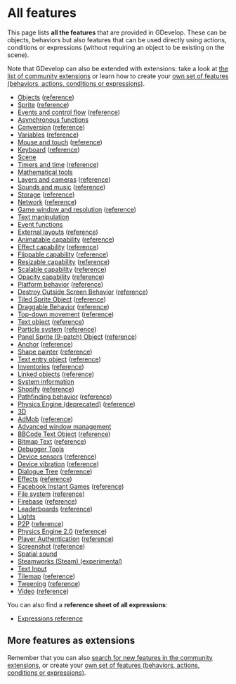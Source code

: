# All features

This page lists **all the features** that are provided in GDevelop. These can be objects, behaviors but also features that can be used directly using actions, conditions or expressions (without requiring an object to be existing on the scene).

Note that GDevelop can also be extended with extensions: take a look at [the list of community extensions](/gdevelop5/extensions) or learn how to create your [own set of features (behaviors, actions, conditions or expressions)](/gdevelop5/extensions/create).


* [Objects](https://wiki.gdevelop.io/gdevelop5/objects/base_object/events) ([reference](https://wiki.gdevelop.io/gdevelop5/all-features/object/reference))
* [Sprite](https://wiki.gdevelop.io/gdevelop5/objects/sprite) ([reference](https://wiki.gdevelop.io/gdevelop5/all-features/sprite/reference))
* [Events and control flow](https://wiki.gdevelop.io/gdevelop5/all-features/advanced-conditions) ([reference](https://wiki.gdevelop.io/gdevelop5/all-features/common-instructions/reference))
* [Asynchronous functions](https://wiki.gdevelop.io/gdevelop5/all-features/async/reference)
* [Conversion](https://wiki.gdevelop.io/gdevelop5/all-features/common-conversions) ([reference](https://wiki.gdevelop.io/gdevelop5/all-features/common-conversions/reference))
* [Variables](https://wiki.gdevelop.io/gdevelop5/all-features/variables) ([reference](https://wiki.gdevelop.io/gdevelop5/all-features/variables/reference))
* [Mouse and touch](https://wiki.gdevelop.io/gdevelop5/all-features/mouse-touch) ([reference](https://wiki.gdevelop.io/gdevelop5/all-features/mouse-touch/reference))
* [Keyboard](https://wiki.gdevelop.io/gdevelop5/all-features/keyboard) ([reference](https://wiki.gdevelop.io/gdevelop5/all-features/keyboard/reference))
* [Scene](https://wiki.gdevelop.io/gdevelop5/all-features/scene/reference)
* [Timers and time](https://wiki.gdevelop.io/gdevelop5/all-features/timers-and-time) ([reference](https://wiki.gdevelop.io/gdevelop5/all-features/time/reference))
* [Mathematical tools](https://wiki.gdevelop.io/gdevelop5/all-features/mathematical-tools/reference)
* [Layers and cameras](https://wiki.gdevelop.io/gdevelop5/interface/scene-editor/layers-and-cameras) ([reference](https://wiki.gdevelop.io/gdevelop5/all-features/camera/reference))
* [Sounds and music](https://wiki.gdevelop.io/gdevelop5/all-features/audio) ([reference](https://wiki.gdevelop.io/gdevelop5/all-features/audio/reference))
* [Storage](https://wiki.gdevelop.io/gdevelop5/all-features/storage) ([reference](https://wiki.gdevelop.io/gdevelop5/all-features/storage/reference))
* [Network](https://wiki.gdevelop.io/gdevelop5/all-features/network) ([reference](https://wiki.gdevelop.io/gdevelop5/all-features/network/reference))
* [Game window and resolution](https://wiki.gdevelop.io/gdevelop5/all-features/window) ([reference](https://wiki.gdevelop.io/gdevelop5/all-features/window/reference))
* [Text manipulation](https://wiki.gdevelop.io/gdevelop5/all-features/string-instructions/reference)
* [Event functions](https://wiki.gdevelop.io/gdevelop5/all-features/advanced/reference)
* [External layouts](https://wiki.gdevelop.io/gdevelop5/interface/scene-editor/external-layouts) ([reference](https://wiki.gdevelop.io/gdevelop5/all-features/external-layouts/reference))
* [Animatable capability](https://wiki.gdevelop.io/gdevelop5/objects) ([reference](https://wiki.gdevelop.io/gdevelop5/all-features/animatable-capability/reference))
* [Effect capability](https://wiki.gdevelop.io/gdevelop5/objects) ([reference](https://wiki.gdevelop.io/gdevelop5/all-features/effect-capability/reference))
* [Flippable capability](https://wiki.gdevelop.io/gdevelop5/objects) ([reference](https://wiki.gdevelop.io/gdevelop5/all-features/flippable-capability/reference))
* [Resizable capability](https://wiki.gdevelop.io/gdevelop5/objects) ([reference](https://wiki.gdevelop.io/gdevelop5/all-features/resizable-capability/reference))
* [Scalable capability](https://wiki.gdevelop.io/gdevelop5/objects) ([reference](https://wiki.gdevelop.io/gdevelop5/all-features/scalable-capability/reference))
* [Opacity capability](https://wiki.gdevelop.io/gdevelop5/objects) ([reference](https://wiki.gdevelop.io/gdevelop5/all-features/opacity-capability/reference))
* [Platform behavior](https://wiki.gdevelop.io/gdevelop5/behaviors/platformer) ([reference](https://wiki.gdevelop.io/gdevelop5/all-features/platform-behavior/reference))
* [Destroy Outside Screen Behavior](https://wiki.gdevelop.io/gdevelop5/behaviors/destroyoutside) ([reference](https://wiki.gdevelop.io/gdevelop5/all-features/destroy-outside-behavior/reference))
* [Tiled Sprite Object](https://wiki.gdevelop.io/gdevelop5/objects/tiled_sprite) ([reference](https://wiki.gdevelop.io/gdevelop5/all-features/tiled-sprite-object/reference))
* [Draggable Behavior](https://wiki.gdevelop.io/gdevelop5/behaviors/draggable) ([reference](https://wiki.gdevelop.io/gdevelop5/all-features/draggable-behavior/reference))
* [Top-down movement](https://wiki.gdevelop.io/gdevelop5/behaviors/topdown) ([reference](https://wiki.gdevelop.io/gdevelop5/all-features/top-down-movement-behavior/reference))
* [Text object](https://wiki.gdevelop.io/gdevelop5/objects/text) ([reference](https://wiki.gdevelop.io/gdevelop5/all-features/text-object/reference))
* [Particle system](https://wiki.gdevelop.io/gdevelop5/objects/particles_emitter) ([reference](https://wiki.gdevelop.io/gdevelop5/all-features/particle-system/reference))
* [Panel Sprite (9-patch) Object](https://wiki.gdevelop.io/gdevelop5/objects/panel_sprite) ([reference](https://wiki.gdevelop.io/gdevelop5/all-features/panel-sprite-object/reference))
* [Anchor](https://wiki.gdevelop.io/gdevelop5/behaviors/anchor) ([reference](https://wiki.gdevelop.io/gdevelop5/all-features/anchor-behavior/reference))
* [Shape painter](https://wiki.gdevelop.io/gdevelop5/objects/shape_painter) ([reference](https://wiki.gdevelop.io/gdevelop5/all-features/primitive-drawing/reference))
* [Text entry object](https://wiki.gdevelop.io/gdevelop5/objects/text_entry) ([reference](https://wiki.gdevelop.io/gdevelop5/all-features/text-entry-object/reference))
* [Inventories](https://wiki.gdevelop.io/gdevelop5/all-features/inventory) ([reference](https://wiki.gdevelop.io/gdevelop5/all-features/inventory/reference))
* [Linked objects](https://wiki.gdevelop.io/gdevelop5/all-features/linked-objects) ([reference](https://wiki.gdevelop.io/gdevelop5/all-features/linked-objects/reference))
* [System information](https://wiki.gdevelop.io/gdevelop5/all-features/system-info/reference)
* [Shopify](https://wiki.gdevelop.io/gdevelop5/all-features/shopify) ([reference](https://wiki.gdevelop.io/gdevelop5/all-features/shopify/reference))
* [Pathfinding behavior](https://wiki.gdevelop.io/gdevelop5/behaviors/pathfinding) ([reference](https://wiki.gdevelop.io/gdevelop5/all-features/pathfinding-behavior/reference))
* [Physics Engine (deprecated)](https://wiki.gdevelop.io/gdevelop5/behaviors/physics) ([reference](https://wiki.gdevelop.io/gdevelop5/all-features/physics-behavior/reference))
* [3D](https://wiki.gdevelop.io/gdevelop5/all-features/scene3d/reference)
* [AdMob](https://wiki.gdevelop.io/gdevelop5/all-features/admob) ([reference](https://wiki.gdevelop.io/gdevelop5/all-features/admob/reference))
* [Advanced window management](https://wiki.gdevelop.io/gdevelop5/all-features/advanced-window/reference)
* [BBCode Text Object](https://wiki.gdevelop.io/gdevelop5/objects/bbtext) ([reference](https://wiki.gdevelop.io/gdevelop5/all-features/bbtext/reference))
* [Bitmap Text](https://wiki.gdevelop.io/gdevelop5/objects/bitmap_text) ([reference](https://wiki.gdevelop.io/gdevelop5/all-features/bitmap-text/reference))
* [Debugger Tools](https://wiki.gdevelop.io/gdevelop5/all-features/debugger-tools/reference)
* [Device sensors](https://wiki.gdevelop.io/gdevelop5/all-features/device-sensors) ([reference](https://wiki.gdevelop.io/gdevelop5/all-features/device-sensors/reference))
* [Device vibration](https://wiki.gdevelop.io/gdevelop5/all-features/device-vibration) ([reference](https://wiki.gdevelop.io/gdevelop5/all-features/device-vibration/reference))
* [Dialogue Tree](https://wiki.gdevelop.io/gdevelop5/all-features/dialogue-tree) ([reference](https://wiki.gdevelop.io/gdevelop5/all-features/dialogue-tree/reference))
* [Effects](https://wiki.gdevelop.io/gdevelop5/interface/scene-editor/layer-effects) ([reference](https://wiki.gdevelop.io/gdevelop5/all-features/effects/reference))
* [Facebook Instant Games](https://wiki.gdevelop.io/gdevelop5/publishing/publishing-to-facebook-instant-games) ([reference](https://wiki.gdevelop.io/gdevelop5/all-features/facebook-instant-games/reference))
* [File system](https://wiki.gdevelop.io/gdevelop5/all-features/filesystem) ([reference](https://wiki.gdevelop.io/gdevelop5/all-features/filesystem/reference))
* [Firebase](https://wiki.gdevelop.io/gdevelop5/all-features/firebase) ([reference](https://wiki.gdevelop.io/gdevelop5/all-features/firebase/reference))
* [Leaderboards](https://wiki.gdevelop.io/gdevelop5/all-features/leaderboards) ([reference](https://wiki.gdevelop.io/gdevelop5/all-features/leaderboards/reference))
* [Lights](https://wiki.gdevelop.io/gdevelop5/all-features/lighting/reference)
* [P2P](https://wiki.gdevelop.io/gdevelop5/all-features/p2p) ([reference](https://wiki.gdevelop.io/gdevelop5/all-features/p2p/reference))
* [Physics Engine 2.0](https://wiki.gdevelop.io/gdevelop5/behaviors/physics2) ([reference](https://wiki.gdevelop.io/gdevelop5/all-features/physics2/reference))
* [Player Authentication](https://wiki.gdevelop.io/gdevelop5/all-features/player-authentication) ([reference](https://wiki.gdevelop.io/gdevelop5/all-features/player-authentication/reference))
* [Screenshot](https://wiki.gdevelop.io/gdevelop5/all-features/screenshot) ([reference](https://wiki.gdevelop.io/gdevelop5/all-features/screenshot/reference))
* [Spatial sound](https://wiki.gdevelop.io/gdevelop5/all-features/spatial-sound/reference)
* [Steamworks (Steam) (experimental)](https://wiki.gdevelop.io/gdevelop5/all-features/steamworks/reference)
* [Text Input](https://wiki.gdevelop.io/gdevelop5/all-features/text-input/reference)
* [Tilemap](https://wiki.gdevelop.io/gdevelop5/objects/tilemap) ([reference](https://wiki.gdevelop.io/gdevelop5/all-features/tilemap/reference))
* [Tweening](https://wiki.gdevelop.io/gdevelop5/behaviors/tween) ([reference](https://wiki.gdevelop.io/gdevelop5/all-features/tween/reference))
* [Video](https://wiki.gdevelop.io/gdevelop5/objects/video) ([reference](https://wiki.gdevelop.io/gdevelop5/all-features/video/reference))

You can also find a **reference sheet of all expressions**:

* [Expressions reference](/gdevelop5/all-features/expressions-reference)

## More features as extensions

Remember that you can also [search for new features in the community extensions](/gdevelop5/extensions), or create your [own set of features (behaviors, actions, conditions or expressions)](/gdevelop5/extensions/create).
